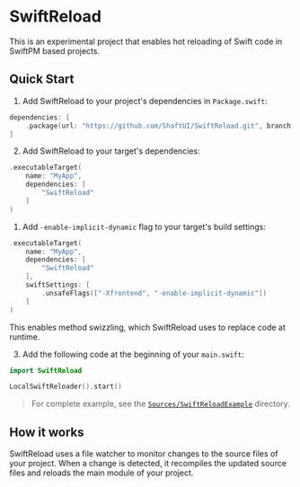 # SwiftReload

This is an experimental project that enables hot reloading of Swift code in SwiftPM based projects.

## Quick Start

1. Add SwiftReload to your project's dependencies in `Package.swift`:

```swift
dependencies: [
    .package(url: "https://github.com/ShaftUI/SwiftReload.git", branch: "main")
]
```

2. Add SwiftReload to your target's dependencies:

```swift
.executableTarget(
    name: "MyApp",
    dependencies: [
        "SwiftReload"
    ]
)
```

1. Add `-enable-implicit-dynamic` flag to your target's build settings:

```swift
.executableTarget(
    name: "MyApp",
    dependencies: [
        "SwiftReload"
    ],
    swiftSettings: [
        .unsafeFlags(["-Xfrontend", "-enable-implicit-dynamic"])
    ]
)
```

This enables method swizzling, which SwiftReload uses to replace code at runtime.

3. Add the following code at the beginning of your `main.swift`:

```swift
import SwiftReload

LocalSwiftReloader().start()
```

> For complete example, see the [`Sources/SwiftReloadExample`](https://github.com/ShaftUI/SwiftReload/tree/main/Sources/SwiftReloadExample) directory.

## How it works

SwiftReload uses a file watcher to monitor changes to the source files of your project. When a change is detected, it recompiles the updated source files and reloads the main module of your project.